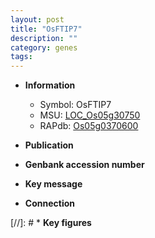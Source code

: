 ```yaml
---
layout: post
title: "OsFTIP7"
description: ""
category: genes
tags: 
---
```


* **Information**  
    + Symbol: OsFTIP7  
    + MSU: [LOC_Os05g30750](http://rice.uga.edu/cgi-bin/ORF_infopage.cgi?orf=LOC_Os05g30750)  
    + RAPdb: [Os05g0370600](http://rapdb.dna.affrc.go.jp/viewer/gbrowse_details/irgsp1?name=Os05g0370600)  

* **Publication**  

* **Genbank accession number**  

* **Key message**  

* **Connection**  

[//]: # * **Key figures**  


